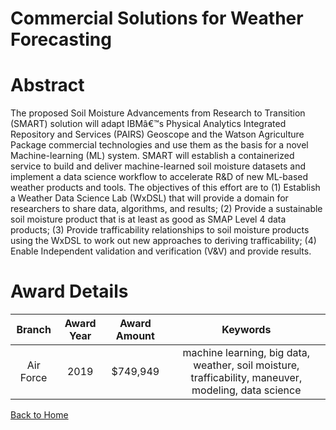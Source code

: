 
Commercial Solutions for Weather Forecasting
============================================

# Abstract


The proposed Soil Moisture Advancements from Research to Transition (SMART) solution will adapt IBMâ€™s Physical Analytics Integrated Repository and Services (PAIRS) Geoscope and the Watson Agriculture Package commercial technologies and use them as the basis for a novel Machine-learning (ML) system. SMART will establish a containerized service to build and deliver machine-learned soil moisture datasets and implement a data science workflow to accelerate R&D of new ML-based weather products and tools. The objectives of this effort are to (1) Establish a Weather Data Science Lab (WxDSL) that will provide a domain for researchers to share data, algorithms, and results; (2) Provide a sustainable soil moisture product that is at least as good as SMAP Level 4 data products; (3) Provide trafficability relationships to soil moisture products using the WxDSL to work out new approaches to deriving trafficability; (4) Enable Independent validation and verification (V&V) and provide results.  

# Award Details

|Branch|Award Year|Award Amount|Keywords|
| :---: | :---: | :---: | :---: |
|Air Force|2019|$749,949|machine learning, big data, weather, soil moisture, trafficability, maneuver, modeling, data science|
  
  


[Back to Home](https://github.com/chrischow/dod_sbir_awards#1432)